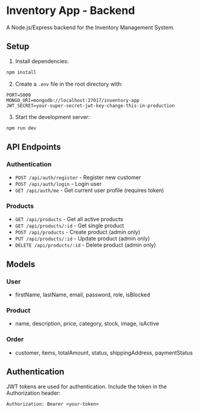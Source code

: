 # Inventory App - Backend

A Node.js/Express backend for the Inventory Management System.

## Setup

1. Install dependencies:
```bash
npm install
```

2. Create a `.env` file in the root directory with:
```
PORT=5000
MONGO_URI=mongodb://localhost:27017/inventory-app
JWT_SECRET=your-super-secret-jwt-key-change-this-in-production
```

3. Start the development server:
```bash
npm run dev
```

## API Endpoints

### Authentication
- `POST /api/auth/register` - Register new customer
- `POST /api/auth/login` - Login user
- `GET /api/auth/me` - Get current user profile (requires token)

### Products
- `GET /api/products` - Get all active products
- `GET /api/products/:id` - Get single product
- `POST /api/products` - Create product (admin only)
- `PUT /api/products/:id` - Update product (admin only)
- `DELETE /api/products/:id` - Delete product (admin only)

## Models

### User
- firstName, lastName, email, password, role, isBlocked

### Product
- name, description, price, category, stock, image, isActive

### Order
- customer, items, totalAmount, status, shippingAddress, paymentStatus

## Authentication

JWT tokens are used for authentication. Include the token in the Authorization header:
```
Authorization: Bearer <your-token>
``` 